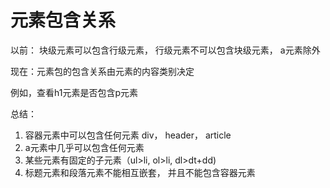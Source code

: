 # 元素包含关系

以前： 块级元素可以包含行级元素， 行级元素不可以包含块级元素， a元素除外

现在：元素包的包含关系由元素的内容类别决定


例如，查看h1元素是否包含p元素

总结：

1. 容器元素中可以包含任何元素
div， header， article
2. a元素中几乎可以包含任何元素
3. 某些元素有固定的子元素（ul>li, ol>li, dl>dt+dd)
4. 标题元素和段落元素不能相互嵌套， 并且不能包含容器元素


















